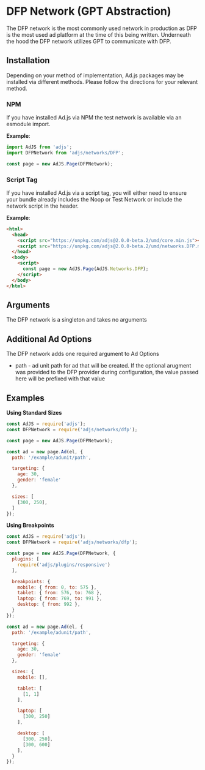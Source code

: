 # DFP Network (GPT Abstraction)
The DFP network is the most commonly used network in production as DFP is the most used ad platform at the time of this being written. Underneath the hood the DFP network utilizes GPT to communicate with DFP.

## Installation
Depending on your method of implementation, Ad.js packages may be installed via different methods.
Please follow the directions for your relevant method.

### NPM
If you have installed Ad.js via NPM the test network is available via an esmodule import.

__Example__:
```js
import AdJS from 'adjs';
import DFPNetwork from 'adjs/networks/DFP';

const page = new AdJS.Page(DFPNetwork);
```

### Script Tag
If you have installed Ad.js via a script tag, you will either need to ensure your bundle already
includes the Noop or Test Network or include the network script in the header.

__Example__:
```html
<html>
  <head>
    <script src="https://unpkg.com/adjs@2.0.0-beta.2/umd/core.min.js"></script>
    <script src="https://unpkg.com/adjs@2.0.0-beta.2/umd/networks.DFP.min.js"></script>
  </head>
  <body>
    <script>
      const page = new AdJS.Page(AdJS.Networks.DFP);
    </script>
  </body>
</html>
```

## Arguments
The DFP network is a singleton and takes no arguments

## Additional Ad Options
The DFP network adds one required argument to Ad Options

- path<String> - ad unit path for ad that will be created. If the optional arugment was provided to the DFP provider during configuration, the value passed here will be prefixed with that value

## Examples

__Using Standard Sizes__
```js
const AdJS = require('adjs');
const DFPNetwork = require('adjs/networks/dfp');

const page = new AdJS.Page(DFPNetwork);

const ad = new page.Ad(el, {
  path: '/example/adunit/path',

  targeting: {
    age: 30,
    gender: 'female'
  },

  sizes: [
    [300, 250],
  ]
});
```

__Using Breakpoints__
```js
const AdJS = require('adjs');
const DFPNetwork = require('adjs/networks/dfp');

const page = new AdJS.Page(DFPNetwork, {
  plugins: [
    require('adjs/plugins/responsive')
  ],

  breakpoints: {
    mobile: { from: 0, to: 575 },
    tablet: { from: 576, to: 768 },
    laptop: { from: 769, to: 991 },
    desktop: { from: 992 },
  }
});

const ad = new page.Ad(el, {
  path: '/example/adunit/path',

  targeting: {
    age: 30,
    gender: 'female'
  },

  sizes: {
    mobile: [],

    tablet: [
      [1, 1]
    ],

    laptop: [
      [300, 250]
    ],

    desktop: [
      [300, 250],
      [300, 600]
    ],
  }
});
```


